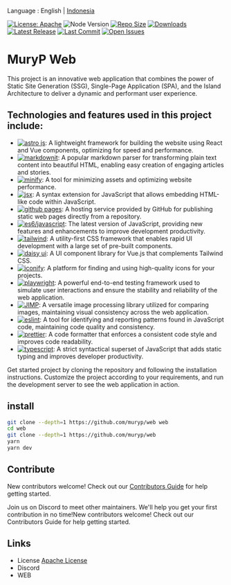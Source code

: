 Language : English | [Indonesia](./README-ID.md)

[![License: Apache](https://img.shields.io/badge/License-Apache-blue.svg)](https://opensource.org/licenses/Apache-2.0)
![Node Version](https://img.shields.io/badge/node-16-green.svg)
[![Repo Size](https://img.shields.io/github/repo-size/alifprihantoro/learn-astro)](https://github.com/alifprihantoro/learn-astro)
[![Downloads](https://img.shields.io/github/downloads/alifprihantoro/learn-astro/total)](https://github.com/alifprihantoro/learn-astro/releases)
[![Latest Release](https://img.shields.io/github/release/alifprihantoro/learn-astro)](https://github.com/alifprihantoro/learn-astro/releases/latest)
[![Last Commit](https://img.shields.io/github/last-commit/alifprihantoro/learn-astro)](https://github.com/alifprihantoro/learn-astro/commits/master)
[![Open Issues](https://img.shields.io/github/issues/alifprihantoro/learn-astro)](https://github.com/alifprihantoro/learn-astro/issues)
# MuryP Web
This project is an innovative web application that combines the power of Static Site Generation (SSG), Single-Page Application (SPA), and the Island Architecture to deliver a dynamic and performant user experience.

## Technologies and features used in this project include:

- [![astro js](https://img.shields.io/badge/-astro%20js-007ACC?logo=astro&style=flat)](https://astro.build/): A lightweight framework for building the website using React and Vue components, optimizing for speed and performance.
- [![markdownit](https://img.shields.io/badge/-markdownit-007ACC?logo=markdown&style=flat)](https://markdown-it.github.io/): A popular markdown parser for transforming plain text content into beautiful HTML, enabling easy creation of engaging articles and stories.
- [![minify](https://img.shields.io/badge/-minify-007ACC?logo=minify&style=flat)](https://www.npmjs.com/package/minify): A tool for minimizing assets and optimizing website performance.
- [![jsx](https://img.shields.io/badge/-jsx-007ACC?logo=react&style=flat)](https://reactjs.org/docs/introducing-jsx.html): A syntax extension for JavaScript that allows embedding HTML-like code within JavaScript.
- [![github pages](https://img.shields.io/badge/-github%20pages-007ACC?logo=github&style=flat)](https://pages.github.com/): A hosting service provided by GitHub for publishing static web pages directly from a repository.
- [![es6/javascript](https://img.shields.io/badge/-es6/javascript-007ACC?logo=javascript&style=flat)](https://developer.mozilla.org/en-US/docs/Web/JavaScript): The latest version of JavaScript, providing new features and enhancements to improve development productivity.
- [![tailwind](https://img.shields.io/badge/-tailwind-007ACC?logo=tailwind-css&style=flat)](https://tailwindcss.com/): A utility-first CSS framework that enables rapid UI development with a large set of pre-built components.
- [![daisy ui](https://img.shields.io/badge/-daisy%20ui-007ACC?logo=vue.js&style=flat)](https://daisyui.com/): A UI component library for Vue.js that complements Tailwind CSS.
- [![iconify](https://img.shields.io/badge/-iconify-007ACC?logo=iconify&style=flat)](https://iconify.design/): A platform for finding and using high-quality icons for your projects.
- [![playwright](https://img.shields.io/badge/-playwright-007ACC?logo=playwright&style=flat)](https://playwright.dev/): A powerful end-to-end testing framework used to simulate user interactions and ensure the stability and reliability of the web application.
- [![JIMP](https://img.shields.io/badge/-JIMP-007ACC?logo=jimp&style=flat)](https://www.npmjs.com/package/jimp): A versatile image processing library utilized for comparing images, maintaining visual consistency across the web application.
- [![eslint](https://img.shields.io/badge/-eslint-007ACC?logo=eslint&style=flat)](https://eslint.org/): A tool for identifying and reporting patterns found in JavaScript code, maintaining code quality and consistency.
- [![prettier](https://img.shields.io/badge/-prettier-007ACC?logo=prettier&style=flat)](https://prettier.io/): A code formatter that enforces a consistent code style and improves code readability.
- [![typescript](https://img.shields.io/badge/-typescript-007ACC?logo=typescript&style=flat)](https://www.typescriptlang.org/): A strict syntactical superset of JavaScript that adds static typing and improves developer productivity.

Get started project by cloning the repository and following the installation instructions. Customize the project according to your requirements, and run the development server to see the web application in action.

## install
```bash
git clone --depth=1 https://github.com/muryp/web web
cd web
git clone --depth=1 https://github.com/muryp/web
yarn
yarn dev
```
## Contribute
New contributors welcome! Check out our [Contributors Guide](./CONTRIBUTE.md) for help getting started.

Join us on Discord to meet other maintainers. We'll help you get your first contribution in no time!New contributors welcome! Check out our Contributors Guide for help getting started.
## Links
- License [Apache License](./LICENSE)
- Discord
- WEB
